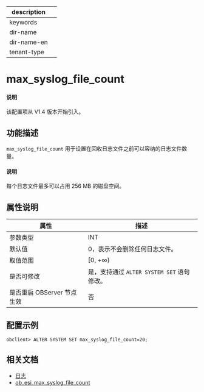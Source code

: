 |description||
|---|---|
|keywords||
|dir-name||
|dir-name-en||
|tenant-type||

# max_syslog_file_count

<main id="notice" type='explain'>
<h4>说明</h4>
<p>该配置项从 V1.4 版本开始引入。</p>
</main>

## 功能描述

`max_syslog_file_count` 用于设置在回收日志文件之前可以容纳的日志文件数量。

<main id="notice" type='explain'>
<h4>说明</h4>
<p>每个日志文件最多可以占用 256 MB 的磁盘空间。</p>
</main>

## 属性说明

|      **属性**      |  **描述**  |
|------------------  |----------|
| 参数类型            | INT       |
| 默认值              | 0，表示不会删除任何日志文件。        |
| 取值范围            | [0, +∞) |
| 是否可修改          | 是，支持通过 `ALTER SYSTEM SET` 语句修改。|
| 是否重启 OBServer 节点生效 | 否        |

## 配置示例

```shell
obclient> ALTER SYSTEM SET max_syslog_file_count=20;
```

## 相关文档

* [日志](../../../../700.reference/100.oceanbase-database-concepts/1200.observer-node-architecture/400.log.md)
* [ob_esi_max_syslog_file_count](24900.ob_esi_max_syslog_file_count.md)